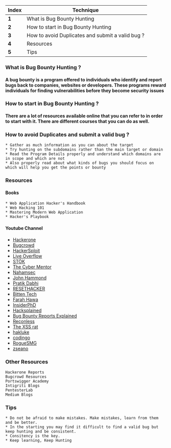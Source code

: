 Index | Technique
--- | ---
**1** | What is Bug Bounty Hunting 
**2** | How to start in Bug Bounty Hunting
**3** | How to avoid Duplicates and submit a valid bug ?
**4** | Resources 
**5** | Tips


### What is Bug Bounty Hunting ?


#### A bug bounty is a program offered to individuals who identify and report bugs back to companies, websites or developers. These programs reward individuals for finding vulnerabilities before they become security issues

### How to start in Bug Bounty Hunting ?


#### There are a lot of resources available online that you can refer to in order to start with it. There are different courses that you can do as well.

### How to avoid Duplicates and submit a valid bug ?
````
* Gather as much information as you can about the target
* Try hunting on the subdomains rather than the main target or domain
* Read the Program Details properly and understand which domains are in scope and which are not
* Also properly read about what kinds of bugs you should focus on which will help you get the points or bounty
````

### Resources 

#### Books 

````
* Web Application Hacker's Handbook
* Web Hacking 101 
* Mastering Modern Web Application 
* Hacker's Playbook 
````
#### Youtube Channel 

* [Hackerone](https://www.youtube.com/channel/UCsgzmECky2Q9lQMWzDwMhYw)
* [Bugcrowd](https://www.youtube.com/channel/UCo1NHk_bgbAbDBc4JinrXww)
* [HackerSploit](https://www.youtube.com/channel/UC0ZTPkdxlAKf-V33tqXwi3Q)
* [Live Overflow](https://www.youtube.com/channel/UClcE-kVhqyiHCcjYwcpfj9w)
* [STÖK](https://www.youtube.com/channel/UCQN2DsjnYH60SFBIA6IkNwg)
* [The Cyber Mentor](https://www.youtube.com/channel/UC0ArlFuFYMpEewyRBzdLHiw)
* [Nahamsec](https://www.youtube.com/channel/UCCZDt7MuC3Hzs6IH4xODLBw)
* [John Hammond](https://www.youtube.com/channel/UCVeW9qkBjo3zosnqUbG7CFw)
* [Pratik Dabhi](https://www.youtube.com/channel/UCszyA_7DVMz63bI30NW2a_g)
* [RESETHACKER](https://www.youtube.com/channel/UChQSrDKLm8NkSsgqZZYtKZA)
* [Bitten Tech](https://www.youtube.com/channel/UC3PsooDxvFG0aEBe4JVtAbg)
* [Farah Hawa](https://www.youtube.com/channel/UCq9IyPMXiwD8yBFHkxmN8zg)
* [InsiderPhD](https://www.youtube.com/channel/UCPiN9NPjIer8Do9gUFxKv7A)
* [Hacksplained](https://www.youtube.com/channel/UCyv6ItVqQPnlFFi2zLxlzXA)
* [Bug Bounty Reports Explained](https://www.youtube.com/channel/UCZDyl7G-Lq-EMVO8PfDFp9g)
* [Reconless](https://www.youtube.com/channel/UCCp25j1Zh9vc_WFm-nB9fhQ)
* [The XSS rat](https://www.youtube.com/channel/UCjBhClJ59W4hfUly51i11hg)
* [hakluke](https://www.youtube.com/channel/UCCzvz8jsulXm27Cd6k3vzyg)
* [codingo](https://www.youtube.com/channel/UCUfO02gdMDXgOJWdv_jiLMg)
* [RogueSMG](https://www.youtube.com/channel/UC855OCrjl7C3elK8VfEZoHw)
* [zseano](https://www.youtube.com/channel/UCCUFgj-52_ryvpQUacylRpg)


### Other Resources 

````
Hackerone Reports
Bugcrowd Resources
Portswigger Academy
Intigriti Blogs
PentesterLab
Medium Blogs
````
### Tips 

````
* Do not be afraid to make mistakes. Make mistakes, learn from them and be better.
* In the starting you may find it difficult to find a valid bug but keep hunting and be consistent. 
* Consitency is the key. 
* Keep learning, Keep Hunting 
````